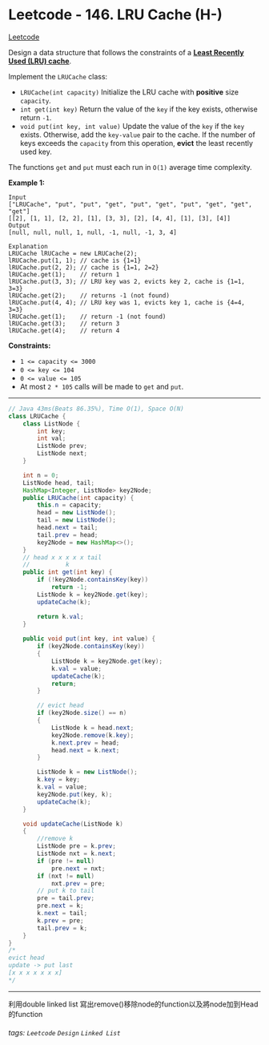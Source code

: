 # Leetcode - 146. LRU Cache (H-)

[Leetcode](https://leetcode.com/problems/lru-cache/description/)

Design a data structure that follows the constraints of a **[Least Recently Used (LRU) cache](https://en.wikipedia.org/wiki/Cache_replacement_policies#LRU)**.

Implement the `LRUCache` class:

-   `LRUCache(int capacity)` Initialize the LRU cache with **positive** size `capacity`.
-   `int get(int key)` Return the value of the `key` if the key exists, otherwise return `-1`.
-   `void put(int key, int value)` Update the value of the `key` if the `key` exists. Otherwise, add the `key-value` pair to the cache. If the number of keys exceeds the `capacity` from this operation, **evict** the least recently used key.

The functions `get` and `put` must each run in `O(1)` average time complexity.

**Example 1:**
```
Input
["LRUCache", "put", "put", "get", "put", "get", "put", "get", "get", "get"]
[[2], [1, 1], [2, 2], [1], [3, 3], [2], [4, 4], [1], [3], [4]]
Output
[null, null, null, 1, null, -1, null, -1, 3, 4]

Explanation
LRUCache lRUCache = new LRUCache(2);
lRUCache.put(1, 1); // cache is {1=1}
lRUCache.put(2, 2); // cache is {1=1, 2=2}
lRUCache.get(1);    // return 1
lRUCache.put(3, 3); // LRU key was 2, evicts key 2, cache is {1=1, 3=3}
lRUCache.get(2);    // returns -1 (not found)
lRUCache.put(4, 4); // LRU key was 1, evicts key 1, cache is {4=4, 3=3}
lRUCache.get(1);    // return -1 (not found)
lRUCache.get(3);    // return 3
lRUCache.get(4);    // return 4
```
**Constraints:**

-   `1 <= capacity <= 3000`
-   `0 <= key <= 104`
-   `0 <= value <= 105`
-   At most `2 * 105` calls will be made to `get` and `put`.

---

```java
// Java 43ms(Beats 86.35%), Time O(1), Space O(N)
class LRUCache {
    class ListNode {
        int key;
        int val;
        ListNode prev;
        ListNode next;
    }

    int n = 0;
    ListNode head, tail;
    HashMap<Integer, ListNode> key2Node;
    public LRUCache(int capacity) {
        this.n = capacity;
        head = new ListNode();
        tail = new ListNode();
        head.next = tail;
        tail.prev = head;
        key2Node = new HashMap<>();
    }
    // head x x x x x tail
    //          k
    public int get(int key) {
        if (!key2Node.containsKey(key))
            return -1;
        ListNode k = key2Node.get(key);
        updateCache(k);

        return k.val;
    }
    
    public void put(int key, int value) {
        if (key2Node.containsKey(key))
        {
            ListNode k = key2Node.get(key);
            k.val = value;
            updateCache(k);
            return;
        }

        // evict head
        if (key2Node.size() == n)
        {
            ListNode k = head.next;
            key2Node.remove(k.key);
            k.next.prev = head;
            head.next = k.next;
        }

        ListNode k = new ListNode();
        k.key = key;
        k.val = value;
        key2Node.put(key, k);
        updateCache(k);
    }

    void updateCache(ListNode k)
    {
        //remove k
        ListNode pre = k.prev;
        ListNode nxt = k.next;
        if (pre != null)
            pre.next = nxt;
        if (nxt != null)
            nxt.prev = pre;
        // put k to tail
        pre = tail.prev;
        pre.next = k;
        k.next = tail;
        k.prev = pre;
        tail.prev = k;
    }
}
/*
evict head
update -> put last
[x x x x x x x]
*/
```
---

利用double linked list
寫出remove()移除node的function以及將node加到Head的function

###### tags: `Leetcode` `Design` `Linked List`